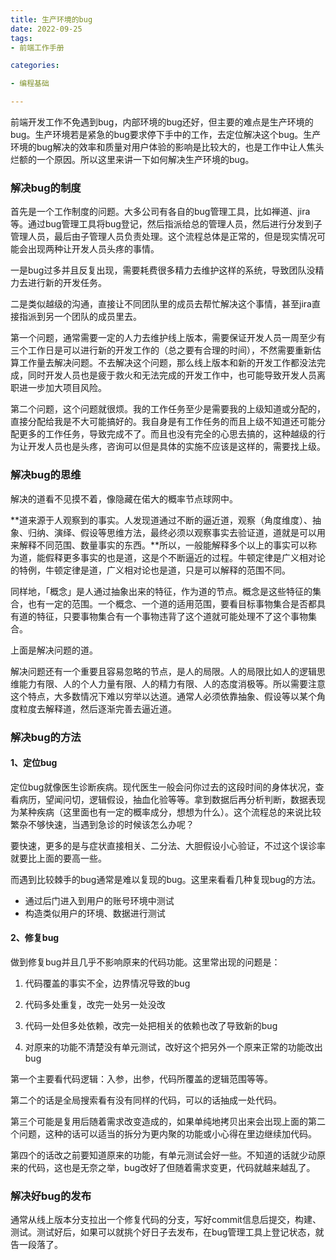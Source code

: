 ```yaml
---
title: 生产环境的bug
date: 2022-09-25
tags: 
- 前端工作手册

categories:

- 编程基础

---
```


前端开发工作不免遇到bug，内部环境的bug还好，但主要的难点是生产环境的bug。生产环境若是紧急的bug要求停下手中的工作，去定位解决这个bug。生产环境的bug解决的效率和质量对用户体验的影响是比较大的，也是工作中让人焦头烂额的一个原因。所以这里来讲一下如何解决生产环境的bug。

### 解决bug的制度

首先是一个工作制度的问题。大多公司有各自的bug管理工具，比如禅道、jira等。通过bug管理工具将bug登记，然后指派给总的管理人员，然后进行分发到子管理人员，最后由子管理人员负责处理。这个流程总体是正常的，但是现实情况可能会出现两种让开发人员头疼的事情。

一是bug过多并且反复出现，需要耗费很多精力去维护这样的系统，导致团队没精力去进行新的开发任务。

二是类似越级的沟通，直接让不同团队里的成员去帮忙解决这个事情，甚至jira直接指派到另一个团队的成员里去。

第一个问题，通常需要一定的人力去维护线上版本，需要保证开发人员一周至少有三个工作日是可以进行新的开发工作的（总之要有合理的时间），不然需要重新估算工作量去解决问题。不去解决这个问题，那么线上版本和新的开发工作都没法完成，同时开发人员也是疲于救火和无法完成的开发工作中，也可能导致开发人员离职进一步加大项目风险。

第二个问题，这个问题就很烦。我的工作任务至少是需要我的上级知道或分配的，直接分配给我是不大可能搞好的。我自身是有工作任务的而且上级不知道还可能分配更多的工作任务，导致完成不了。而且也没有完全的心思去搞的，这种越级的行为让开发人员也是头疼，咨询可以但是具体的实施不应该是这样的，需要找上级。



### 解决bug的思维

解决的道看不见摸不着，像隐藏在偌大的概率节点球网中。

**道来源于人观察到的事实。人发现道通过不断的逼近道，观察（角度维度）、抽象、归纳、演绎、假设等思维方法，最终必须以观察事实去验证道，道就是可以用来解释不同范围、数量事实的东西。**所以，一般能解释多个以上的事实可以称为道，能假释更多事实的也是道，这是个不断逼近的过程。牛顿定律是广义相对论的特例，牛顿定律是道，广义相对论也是道，只是可以解释的范围不同。

同样地，「概念」是人通过抽象出来的特征，作为道的节点。概念是这些特征的集合，也有一定的范围。一个概念、一个道的适用范围，要看目标事物集合是否都具有道的特征，只要事物集合有一个事物违背了这个道就可能处理不了这个事物集合。

上面是解决问题的道。

解决问题还有一个重要且容易忽略的节点，是人的局限。人的局限比如人的逻辑思维能力有限、人的个人力量有限、人的精力有限、人的态度消极等。所以需要注意这个特点，大多数情况下难以穷举以达道。通常人必须依靠抽象、假设等以某个角度粒度去解释道，然后逐渐完善去逼近道。



### 解决bug的方法

#### 1、定位bug

定位bug就像医生诊断疾病。现代医生一般会问你过去的这段时间的身体状况，查看病历，望闻问切，逻辑假设，抽血化验等等。拿到数据后再分析判断，数据表现为某种疾病（这里面也有一定的概率成分，想想为什么）。这个流程总的来说比较繁杂不够快速，当遇到急诊的时候该怎么办呢？

要快速，更多的是与症状直接相关、二分法、大胆假设小心验证，不过这个误诊率就要比上面的要高一些。



而遇到比较棘手的bug通常是难以复现的bug。这里来看看几种复现bug的方法。

- 通过后门进入到用户的账号环境中测试
- 构造类似用户的环境、数据进行测试



#### 2、修复bug

做到修复bug并且几乎不影响原来的代码功能。这里常出现的问题是：

1. 代码覆盖的事实不全，边界情况导致的bug

2. 代码多处重复，改完一处另一处没改

3. 代码一处但多处依赖，改完一处把相关的依赖也改了导致新的bug

4. 对原来的功能不清楚没有单元测试，改好这个把另外一个原来正常的功能改出bug

第一个主要看代码逻辑：入参，出参，代码所覆盖的逻辑范围等等。

第二个的话是全局搜索看有没有同样的代码，可以的话抽成一处代码。

第三个可能是复用后随着需求改变造成的，如果单纯地拷贝出来会出现上面的第二个问题，这种的话可以适当的拆分为更内聚的功能或小心得在里边继续加代码。

第四个的话改之前要知道原来的功能，有单元测试会好一些。不知道的话就少动原来的代码，这也是无奈之举，bug改好了但随着需求变更，代码就越来越乱了。



### 解决好bug的发布

通常从线上版本分支拉出一个修复代码的分支，写好commit信息后提交，构建、测试。测试好后，如果可以就挑个好日子去发布，在bug管理工具上登记状态，就告一段落了。





